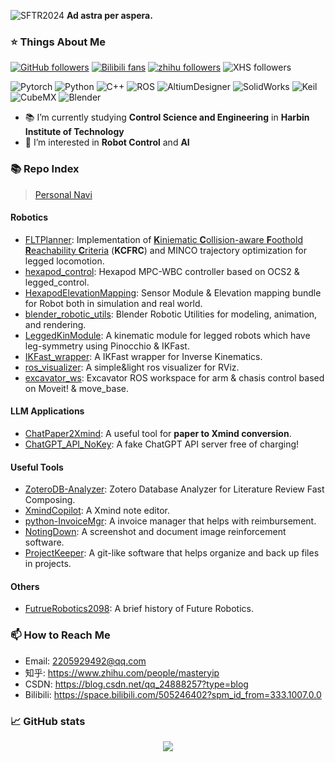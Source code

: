 ![SFTR2024](https://github.com/user-attachments/assets/7f176ed0-97db-4eda-a72b-7f4cfce42556)
**Ad astra per aspera.**

### ⭐ Things About Me
[![GitHub followers](https://img.shields.io/github/followers/MasterYip?style=flat&logo=github&label=github%20followers&labelColor=black)](https://github.com/MasterYip)
[![Bilibili fans](https://img.shields.io/badge/dynamic/json?url=https%3A%2F%2Fapi.bilibili.com%2Fx%2Frelation%2Fstat%3Fvmid%3D505246402&query=data.follower&style=flat&logo=bilibili&logoColor=white&label=bilibili%20fans&labelColor=%23F37697)](https://space.bilibili.com/505246402)
[![zhihu followers](https://img.shields.io/badge/zhihu%20followers-102-grey?style=flat&logo=zhihu&logoColor=white&labelColor=%23018cff)](https://www.zhihu.com/people/masteryip)
![XHS followers](https://img.shields.io/badge/XHS%20followers-43-ee0000?style=flat&logo=xiaohongshu&logoColor=%23%23ee0000&logoSize=auto&labelColor=ffffff&link=https%3A%2F%2Fwww.xiaohongshu.com%2Fuser%2Fprofile%2F66ac67a2000000001d031d55)

![Pytorch](https://img.shields.io/badge/PyTorch-EE4C2C?flat-square&logo=PyTorch&logoColor=white)
![Python](https://img.shields.io/badge/Python-3776AB?style=flat-square&logo=python&logoColor=white)
![C++](https://img.shields.io/badge/C++-00599C?style=flat-square&logo=cplusplus&logoColor=white)
![ROS](https://img.shields.io/badge/ROS-22314E?style=flat-square&logo=ros&logoColor=white)
![AltiumDesigner](https://img.shields.io/badge/AltiumDesigner-A5915F?style=flat-square&logo=AltiumDesigner&logoColor=white)
![SolidWorks](https://img.shields.io/badge/SolidWorks-EB2629?style=flat-square)
![Keil](https://img.shields.io/badge/Keil-green?style=flat-square)
![CubeMX](https://img.shields.io/badge/CubeMX-blue?style=flat-square)
![Blender](https://img.shields.io/badge/Blender-E87D0D?style=flat-square&logo=blender&logoColor=white)

- 📚 I’m currently studying **Control Science and Engineering** in **Harbin Institute of Technology**
- 🌱 I’m interested in **Robot Control** and **AI**

### 📚 Repo Index

> [Personal Navi](https://github.com/MasterYip/personal_assets/blob/master/repo_navigation.md)

#### Robotics

- [FLTPlanner](https://github.com/MasterYip/FLTPlanner): Implementation of [**K**iniematic **C**ollision-aware **F**oothold **R**eachability **C**riteria](https://masteryip.github.io/fltplanner.github.io/) (**KCFRC**) and MINCO trajectory optimization for legged locomotion.
- [hexapod_control](https://github.com/MasterYip/hexapod_control): Hexapod MPC-WBC controller based on OCS2 & legged_control.
- [HexapodElevationMapping](https://github.com/MasterYip/HexapodElevationMapping): Sensor Module & Elevation mapping bundle for Robot both in simulation and real world.
- [blender_robotic_utils](https://github.com/MasterYip/blender_robotic_utils): Blender Robotic Utilities for modeling, animation, and rendering.
- [LeggedKinModule](https://github.com/MasterYip/LeggedKinModule): A kinematic module for legged robots which have leg-symmetry using Pinocchio & IKFast.
- [IKFast_wrapper](https://github.com/MasterYip/IKFast_wrapper): A IKFast wrapper for Inverse Kinematics.
- [ros_visualizer](https://github.com/MasterYip/ros_visualizer): A simple&light ros visualizer for RViz.
- [excavator_ws](https://github.com/MasterYip/excavator_ws): Excavator ROS workspace for arm & chasis control based on Moveit! & move_base.

#### LLM Applications

- [ChatPaper2Xmind](https://github.com/MasterYip/ChatPaper2Xmind): A useful tool for **paper to Xmind conversion**.
- [ChatGPT_API_NoKey](https://github.com/MasterYip/ChatGPT_API_NoKey): A fake ChatGPT API server free of charging!

#### Useful Tools

- [ZoteroDB-Analyzer](https://github.com/MasterYip/ZoteroDB-Analyzer): Zotero Database Analyzer for Literature Review Fast Composing.
- [XmindCopilot](https://github.com/MasterYip/XmindCopilot): A Xmind note editor.
- [python-InvoiceMgr](https://github.com/MasterYip/python-InvoiceMgr): A invoice manager that helps with reimbursement.
- [NotingDown](https://github.com/MasterYip/NotingDown): A screenshot and document image reinforcement software.
- [ProjectKeeper](https://github.com/MasterYip/ProjectKeeper): A git-like software that helps organize and back up files in projects.

#### Others

- [FutrueRobotics2098](https://github.com/MasterYip/FutureRobotics2098): A brief history of Future Robotics.

### 📫 How to Reach Me
- Email: 2205929492@qq.com
- 知乎: https://www.zhihu.com/people/masteryip
- CSDN: https://blog.csdn.net/qq_24888257?type=blog
- Bilibili: https://space.bilibili.com/505246402?spm_id_from=333.1007.0.0

### 📈 GitHub stats

<p align="center">
  <img src="https://github-readme-stats.vercel.app/api?username=MasterYip&show_icons=true"/>
</p>

<!-- 
[![Top Langs](https://github-readme-stats.vercel.app/api/top-langs/?username=MasterYip&layout=compact)](https://github.com/MasterYip/github-readme-stats)
<p align="center">
  <img src="https://github.com/MasterYip/MasterYip/raw/output/github-contribution-grid-snake.svg" />
</p>
<h3 align="center">📈Profile Views</h3>
<p align="center">
  <img src="https://profile-counter.glitch.me/MasterYip/count.svg" />
</p> 
-->

<!--
Here are some ideas to get you started:
- 🔭 I’m currently working on ...
- 🌱 I’m currently learning ...
- 👯 I’m looking to collaborate on ...
- 🤔 I’m looking for help with ...
- 💬 Ask me about ...
- 📫 How to reach me: ...
- 😄 Pronouns: ...
- ⚡ Fun fact: ...
### :star: Things About Me
- 📒 My Blog: 
- ⌨️ Total code time since 2022.7.12
    <p align="left">
  <a href="https://wakatime.com/@a44515da-e0d1-408a-b5c1-18be52fa4bdf"><img src="https://wakatime.com/badge/user/a44515da-e0d1-408a-b5c1-18be52fa4bdf.svg" alt="Total     time coded since Jul 12 2022" /></a>
    </p>
-->

